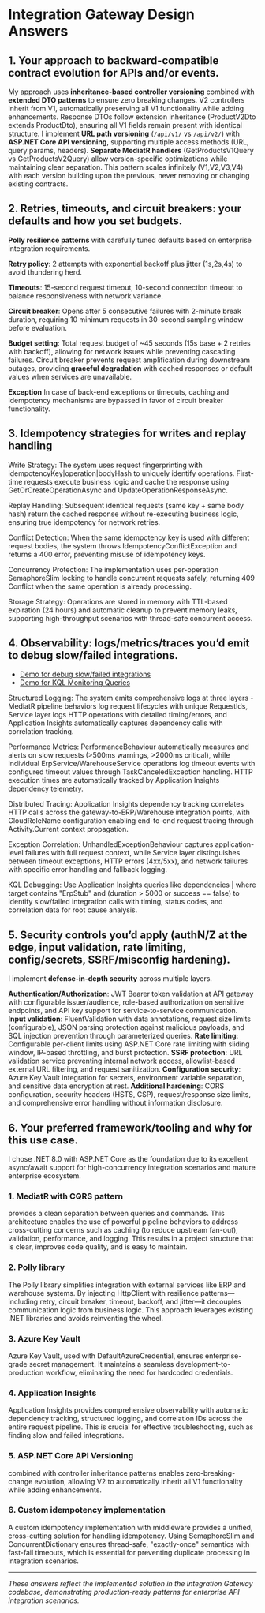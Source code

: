 # Integration Gateway Design Answers

## 1. Your approach to backward-compatible contract evolution for APIs and/or events.

My approach uses **inheritance-based controller versioning** combined with **extended DTO patterns** to ensure zero breaking changes. V2 controllers inherit from V1, automatically preserving all V1 functionality while adding enhancements. Response DTOs follow extension inheritance (ProductV2Dto extends ProductDto), ensuring all V1 fields remain present with identical structure. I implement **URL path versioning** (`/api/v1/` vs `/api/v2/`) with **ASP.NET Core API versioning**, supporting multiple access methods (URL, query params, headers). **Separate MediatR handlers** (GetProductsV1Query vs GetProductsV2Query) allow version-specific optimizations while maintaining clear separation. This pattern scales infinitely (V1,V2,V3,V4) with each version building upon the previous, never removing or changing existing contracts.

## 2. Retries, timeouts, and circuit breakers: your defaults and how you set budgets.

**Polly resilience patterns** with carefully tuned defaults based on enterprise integration requirements. 

**Retry policy**: 2 attempts with exponential backoff plus jitter (1s,2s,4s) to avoid thundering herd. 

**Timeouts**: 15-second request timeout, 10-second connection timeout to balance responsiveness with network variance. 

**Circuit breaker**: Opens after 5 consecutive failures with 2-minute break duration, 
requiring 10 minimum requests in 30-second sampling window before evaluation. 

**Budget setting**: Total request budget of ~45 seconds (15s base + 2 retries with backoff), allowing for network issues while preventing cascading failures. Circuit breaker prevents request amplification during downstream outages, providing **graceful degradation** with cached responses or default values when services are unavailable. 

**Exception**
In case of back-end exceptions or timeouts, caching and idempotency mechanisms are bypassed in favor of circuit breaker functionality.

## 3. Idempotency strategies for writes and replay handling

  Write Strategy: The system uses request fingerprinting with idempotencyKey|operation|bodyHash
   to uniquely identify operations. First-time requests execute business logic and cache the
  response using GetOrCreateOperationAsync and UpdateOperationResponseAsync.

  Replay Handling: Subsequent identical requests (same key + same body hash) return the cached
  response without re-executing business logic, ensuring true idempotency for network retries.

  Conflict Detection: When the same idempotency key is used with different request bodies, the
  system throws IdempotencyConflictException and returns a 400 error, preventing misuse of
  idempotency keys.

  Concurrency Protection: The implementation uses per-operation SemaphoreSlim locking to handle
   concurrent requests safely, returning 409 Conflict when the same operation is already
  processing.

  Storage Strategy: Operations are stored in memory with TTL-based expiration (24 hours) and
  automatic cleanup to prevent memory leaks, supporting high-throughput scenarios with
  thread-safe concurrent access.


## 4. Observability: logs/metrics/traces you’d emit to debug slow/failed integrations.
 
  
  - [Demo for debug slow/failed integrations](../docs/Observability-Debugging-Guide.md) 
  - [Demo for KQL Monitoring Queries](../docs/KQL-Monitoring-Queries.md)
  
  Structured Logging: The system emits comprehensive logs at three layers - MediatR pipeline
  behaviors log request lifecycles with unique RequestIds, Service layer logs HTTP operations
  with detailed timing/errors, and Application Insights automatically captures dependency calls
   with correlation tracking.

  Performance Metrics: PerformanceBehaviour automatically measures and alerts on slow requests
  (>500ms warnings, >2000ms critical), while individual ErpService/WarehouseService operations 
  log timeout events with configured timeout values through TaskCanceledException handling. 
  HTTP execution times are automatically tracked by Application Insights dependency telemetry.

  Distributed Tracing: Application Insights dependency tracking correlates HTTP calls across
  the gateway-to-ERP/Warehouse integration points, with CloudRoleName configuration enabling
  end-to-end request tracing through Activity.Current context propagation.

  Exception Correlation: UnhandledExceptionBehaviour captures application-level failures with
  full request context, while Service layer distinguishes between timeout exceptions, HTTP
  errors (4xx/5xx), and network failures with specific error handling and fallback logging.

  KQL Debugging: Use Application Insights queries like dependencies | where target contains 
  "ErpStub" and (duration > 5000 or success == false) to identify slow/failed integration calls
   with timing, status codes, and correlation data for root cause analysis.


## 5. Security controls you’d apply (authN/Z at the edge, input validation, rate limiting, config/secrets, SSRF/misconfig hardening).

I implement **defense-in-depth security** across multiple layers. 

**Authentication/Authorization**: JWT Bearer token validation at API gateway with configurable issuer/audience, role-based authorization on sensitive endpoints, and API key support for service-to-service communication. 
**Input validation**: FluentValidation with data annotations, request size limits (configurable), JSON parsing protection against malicious payloads, and SQL injection prevention through parameterized queries. 
**Rate limiting**: Configurable per-client limits using ASP.NET Core rate limiting with sliding window, IP-based throttling, and burst protection. 
**SSRF protection**: URL validation service preventing internal network access, allowlist-based external URL filtering, and request sanitization. 
**Configuration security**: Azure Key Vault integration for secrets, environment variable separation, and sensitive data encryption at rest. 
**Additional hardening**: CORS configuration, security headers (HSTS, CSP), request/response size limits, and comprehensive error handling without information disclosure.

## 6. Your preferred framework/tooling and why for this use case.

I chose .NET 8.0 with ASP.NET Core as the foundation due to its excellent async/await support for high-concurrency integration scenarios and mature enterprise ecosystem. 

### 1. MediatR with CQRS pattern 
provides a clean separation between queries and commands. This architecture enables the use of powerful pipeline behaviors to address cross-cutting concerns such as caching (to reduce upstream fan-out), validation, performance, and logging. This results in a project structure that is clear, improves code quality, and is easy to maintain.

### 2. Polly library 
The Polly library simplifies integration with external services like ERP and warehouse systems. By injecting HttpClient with resilience patterns—including retry, circuit breaker, timeout, backoff, and jitter—it decouples communication logic from business logic. This approach leverages existing .NET libraries and avoids reinventing the wheel.
### 3. Azure Key Vault 
Azure Key Vault, used with DefaultAzureCredential, ensures enterprise-grade secret management. It maintains a seamless development-to-production workflow, eliminating the need for hardcoded credentials.

### 4. Application Insights 
Application Insights provides comprehensive observability with automatic dependency tracking, structured logging, and correlation IDs across the entire request pipeline. This is crucial for effective troubleshooting, such as finding slow and failed integrations.

### 5. ASP.NET Core API Versioning 
combined with controller inheritance patterns enables zero-breaking-change evolution, allowing V2 to automatically inherit all V1 functionality while adding enhancements. 

### 6. Custom idempotency implementation 
A custom idempotency implementation with middleware provides a unified, cross-cutting solution for handling idempotency. Using SemaphoreSlim and ConcurrentDictionary ensures thread-safe, "exactly-once" semantics with fast-fail timeouts, which is essential for preventing duplicate processing in integration scenarios.

 
---

*These answers reflect the implemented solution in the Integration Gateway codebase, demonstrating production-ready patterns for enterprise API integration scenarios.*